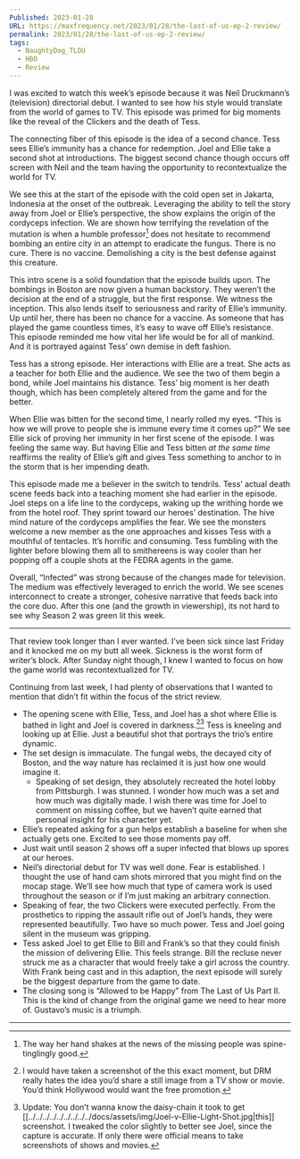 ```yaml
---
Published: 2023-01-28
URL: https://maxfrequency.net/2023/01/28/the-last-of-us-ep-2-review/
permalink: 2023/01/28/the-last-of-us-ep-2-review/
tags:
  - NaughtyDog_TLOU
  - HBO
  - Review
---
```

I was excited to watch this week’s episode because it was Neil Druckmann’s (television) directorial debut. I wanted to see how his style would translate from the world of games to TV. This episode was primed for big moments like the reveal of the Clickers and the death of Tess.

The connecting fiber of this episode is the idea of a second chance. Tess sees Ellie’s immunity has a chance for redemption. Joel and Ellie take a second shot at introductions. The biggest second chance though occurs off screen with Neil and the team having the opportunity to recontextualize the world for TV.

We see this at the start of the episode with the cold open set in Jakarta, Indonesia at the onset of the outbreak. Leveraging the ability to tell the story away from Joel or Ellie’s perspective, the show explains the origin of the cordyceps infection. We are shown how terrifying the revelation of the mutation is when a humble professor[^1] does not hesitate to recommend bombing an entire city in an attempt to eradicate the fungus. There is no cure. There is no vaccine. Demolishing a city is the best defense against this creature.

This intro scene is a solid foundation that the episode builds upon. The bombings in Boston are now given a human backstory. They weren’t the decision at the end of a struggle, but the first response. We witness the inception. This also lends itself to seriousness and rarity of Ellie’s immunity. Up until her, there has been no chance for a vaccine. As someone that has played the game countless times, it’s easy to wave off Ellie’s resistance. This episode reminded me how vital her life would be for all of mankind. And it is portrayed against Tess’ own demise in deft fashion.

Tess has a strong episode. Her interactions with Ellie are a treat. She acts as a teacher for both Ellie and the audience. We see the two of them begin a bond, while Joel maintains his distance. Tess’ big moment is her death though, which has been completely altered from the game and for the better.

When Ellie was bitten for the second time, I nearly rolled my eyes. “This is how we will prove to people she is immune every time it comes up?” We see Ellie sick of proving her immunity in her first scene of the episode. I was feeling the same way. But having Ellie and Tess bitten *at the same time* reaffirms the reality of Ellie’s gift and gives Tess something to anchor to in the storm that is her impending death.

This episode made me a believer in the switch to tendrils. Tess’ actual death scene feeds back into a teaching moment she had earlier in the episode. Joel steps on a life line to the cordyceps, waking up the writhing horde we from the hotel roof. They sprint toward our heroes’ destination. The hive mind nature of the cordyceps amplifies the fear. We see the monsters welcome a new member as the one approaches and kisses Tess with a mouthful of tentacles. It’s horrific and consuming. Tess fumbling with the lighter before blowing them all to smithereens is way cooler than her popping off a couple shots at the FEDRA agents in the game.

Overall, “Infected” was strong because of the changes made for television. The medium was effectively leveraged to enrich the world. We see scenes interconnect to create a stronger, cohesive narrative that feeds back into the core duo. After this one (and the growth in viewership), its not hard to see why Season 2 was green lit this week.

---

That review took longer than I ever wanted. I’ve been sick since last Friday and it knocked me on my butt all week. Sickness is the worst form of writer’s block. After Sunday night though, I knew I wanted to focus on how the game world was recontextualized for TV.

Continuing from last week, I had plenty of observations that I wanted to mention that didn’t fit within the focus of the strict review.

- The opening scene with Ellie, Tess, and Joel has a shot where Ellie is bathed in light and Joel is covered in darkness.[^2][^3] Tess is kneeling and looking up at Ellie. Just a beautiful shot that portrays the trio’s entire dynamic.
- The set design is immaculate. The fungal webs, the decayed city of Boston, and the way nature has reclaimed it is just how one would imagine it.
	- Speaking of set design, they absolutely recreated the hotel lobby from Pittsburgh. I was stunned. I wonder how much was a set and how much was digitally made. I wish there was time for Joel to comment on missing coffee, but we haven’t quite earned that personal insight for his character yet.
- Ellie’s repeated asking for a gun helps establish a baseline for when she actually gets one. Excited to see those moments pay off.
- Just wait until season 2 shows off a super infected that blows up spores at our heroes.
- Neil’s directorial debut for TV was well done. Fear is established. I thought the use of hand cam shots mirrored that you might find on the mocap stage. We’ll see how much that type of camera work is used throughout the season or if I’m just making an arbitrary connection.
- Speaking of fear, the two Clickers were executed perfectly. From the prosthetics to ripping the assault rifle out of Joel’s hands, they were represented beautifully. Two have so much power. Tess and Joel going silent in the museum was gripping.
- Tess asked Joel to get Ellie to Bill and Frank’s so that they could finish the mission of delivering Ellie. This feels strange. Bill the recluse never struck me as a character that would freely take a girl across the country. With Frank being cast and in this adaption, the next episode will surely be the biggest departure from the game to date.
- The closing song is “Allowed to be Happy” from The Last of Us Part II. This is the kind of change from the original game we need to hear more of. Gustavo’s music is a triumph.

---
[^1]: The way her hand shakes at the news of the missing people was spine-tinglingly good.
[^2]: I would have taken a screenshot of the this exact moment, but DRM really hates the idea you’d share a still image from a TV show or movie. You’d think Hollywood would want the free promotion.
[^3]: Update: You don’t wanna know the daisy-chain it took to get [[../../../../../../../../../docs/assets/img/Joel-v-Ellie-Light-Shot.jpg|this]] screenshot. I tweaked the color slightly to better see Joel, since the capture is accurate. If only there were official means to take screenshots of shows and movies.